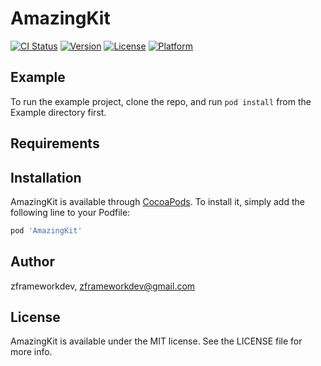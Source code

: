 # AmazingKit

[![CI Status](https://img.shields.io/travis/zframeworkdev/AmazingKit.svg?style=flat)](https://travis-ci.org/zframeworkdev/AmazingKit)
[![Version](https://img.shields.io/cocoapods/v/AmazingKit.svg?style=flat)](https://cocoapods.org/pods/AmazingKit)
[![License](https://img.shields.io/cocoapods/l/AmazingKit.svg?style=flat)](https://cocoapods.org/pods/AmazingKit)
[![Platform](https://img.shields.io/cocoapods/p/AmazingKit.svg?style=flat)](https://cocoapods.org/pods/AmazingKit)

## Example

To run the example project, clone the repo, and run `pod install` from the Example directory first.

## Requirements

## Installation

AmazingKit is available through [CocoaPods](https://cocoapods.org). To install
it, simply add the following line to your Podfile:

```ruby
pod 'AmazingKit'
```

## Author

zframeworkdev, zframeworkdev@gmail.com

## License

AmazingKit is available under the MIT license. See the LICENSE file for more info.
